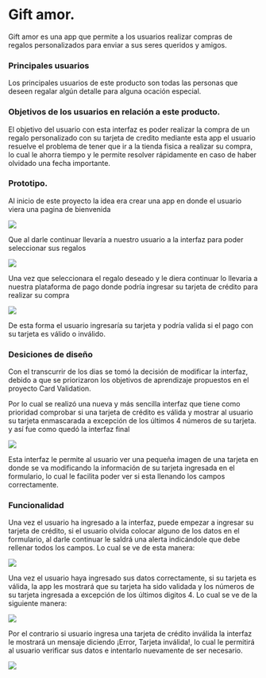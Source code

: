 # Gift amor.

Gift amor es una app que permite a los usuarios realizar compras de regalos personalizados para enviar a sus seres queridos y amigos. 

### Principales usuarios
Los principales usuarios de este producto son todas las personas que deseen regalar algún detalle 
para alguna ocación especial.
### Objetivos de los usuarios en relación a este producto.

El objetivo del usuario con esta interfaz es poder realizar la compra de un regalo personalizado con su tarjeta de credito
mediante esta app el usuario resuelve el problema de tener que ir a la tienda fisica a realizar su compra, lo cual le ahorra 
tiempo y le permite resolver rápidamente en caso de haber olvidado una fecha importante. 

### Prototipo. 

Al inicio de este proyecto la idea era crear una app en donde el usuario viera una pagina de bienvenida 

<img src="./images/Bienvenido.png">

Que al darle continuar llevaría a nuestro usuario a la interfaz para poder seleccionar sus regalos

<img src="./images/SeleccionarCompra.png">

Una vez que seleccionara el regalo deseado y le diera continuar lo llevaria a nuestra plataforma de pago
donde podría ingresar su tarjeta de crédito para realizar su compra

<img src="./images/PlataformadePago.png">

De esta forma el usuario ingresaría su tarjeta y podría valida si el pago con su tarjeta es válido o inválido.

### Desiciones de diseño
Con el transcurrir de los dias se tomó la decisión de modificar la interfaz, debido a que se priorizaron los objetivos de aprendizaje propuestos 
en el proyecto Card Validation. 

Por lo cual se realizó una nueva y más sencilla interfaz que tiene como prioridad comprobar si una tarjeta de crédito es válida y mostrar al usuario
su tarjeta enmascarada a excepción de los últimos 4 números de su tarjeta. y así fue como quedó la interfaz final

 <img src="./images/interfaz.png">
 
 Esta interfaz le permite al usuario ver una pequeña imagen de una tarjeta en donde se va modificando la información de su tarjeta ingresada en el 
 formulario, lo cual le facilita poder ver si esta llenando los campos correctamente. 
 
 ### Funcionalidad 
 
 Una vez el usuario ha ingresado a la interfaz, puede empezar a ingresar su tarjeta de crédito, si el usuario olvida colocar alguno de los datos 
 en el formulario, al darle continuar le saldrá una alerta indicándole que debe rellenar todos los campos. 
 Lo cual se ve de esta manera: 
 
  <img src="./images/alertCampoVacio.png">
  
  Una vez el usuario haya ingresado sus datos correctamente, si su tarjeta es válida, la app les mostrará que su tarjeta ha sido validada y 
  los números de su tarjeta ingresada a excepción de los últimos digitos 4. Lo cual se ve de la siguiente manera: 
  
  <img src="./images/tarjetaValida.png">
  
  
  Por el contrario si usuario ingresa una tarjeta de crédito inválida la interfaz le mostrará un mensaje diciendo ¡Error, Tarjeta inválida!, lo cual 
  le permitirá al usuario verificar sus datos e intentarlo nuevamente de ser necesario. 
  
   <img src="./images/tarjetainvalida.png">
 
 
 
 
